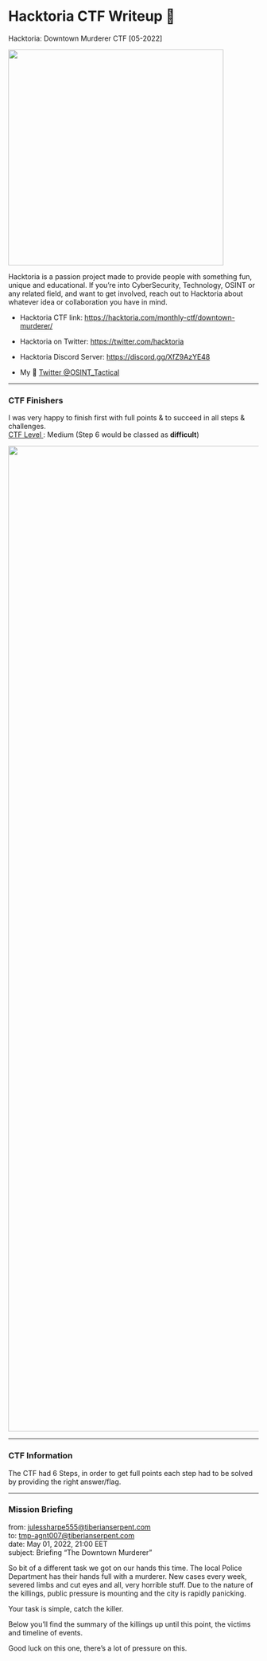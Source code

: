 # Hacktoria CTF Writeup 👾
Hacktoria: Downtown Murderer CTF [05-2022] 


<img width="433" src="https://user-images.githubusercontent.com/104733166/188321243-70f8e813-038e-4e2c-8beb-00800fcee14f.jpeg">

Hacktoria is a passion project made to provide people with something fun, unique and educational. If you’re into CyberSecurity, Technology, OSINT or any related field, and want to get involved, reach out to Hacktoria about whatever idea or collaboration you have in mind.

- Hacktoria CTF link: https://hacktoria.com/monthly-ctf/downtown-murderer/
- Hacktoria on Twitter: https://twitter.com/hacktoria
- Hacktoria Discord Server: https://discord.gg/XfZ9AzYE48

- My 🐥 [Twitter @OSINT_Tactical](https://twitter.com/OSINT_Tactical)

---
### CTF Finishers

I was very happy to finish first with full points & to succeed in all steps & challenges.<br/>
<ins>CTF Level </ins>: Medium (Step 6 would be classed as **difficult**)

<img width="1978" src="https://user-images.githubusercontent.com/104733166/170821733-cec5a27e-c8dd-4323-869a-f444bff5b4b4.png">

---
### CTF Information

The CTF had 6 Steps, in order to get full points each step had to be solved by providing the right answer/flag.


---
### Mission Briefing

from: julessharpe555@tiberianserpent.com<br/>
to: tmp-agnt007@tiberianserpent.com<br/>
date: May 01, 2022, 21:00 EET<br/>
subject: Briefing “The Downtown Murderer”


So bit of a different task we got on our hands this time. The local Police Department has their hands full with a murderer. New cases every week, severed limbs and cut eyes and all, very horrible stuff. Due to the nature of the killings, public pressure is mounting and the city is rapidly panicking.

Your task is simple, catch the killer.

Below you’ll find the summary of the killings up until this point, the victims and timeline of events.

Good luck on this one, there’s a lot of pressure on this.
